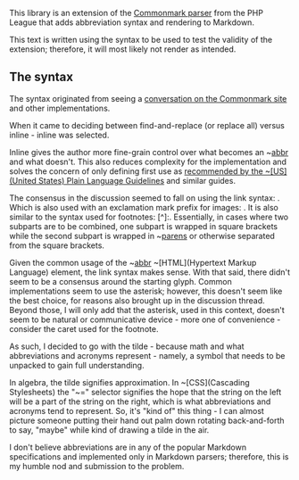 This library is an extension of the [Commonmark parser](https://github.com/thephpleague/commonmark) from the PHP League that adds abbreviation syntax and rendering to Markdown.

This text is written using the syntax to be used to test the validity of the extension; therefore, it will most likely not render as intended.

## The syntax

The syntax originated from seeing a [conversation on the Commonmark site](https://talk.commonmark.org/t/abbreviations-and-acronyms/890) and other implementations.

When it came to deciding between find-and-replace (or replace all) versus inline - inline was selected.

Inline gives the author more fine-grain control over what becomes an ~[abbr](abbreviation) and what doesn't. This also reduces complexity for the implementation and solves the concern of only defining first use as [recommended by the ~[US](United States) Plain Language Guidelines](https://plainlanguage.gov/resources/articles/keep-it-jargon-free/) and similar guides.

The consensus in the discussion seemed to fall on using the link syntax: [](). Which is also used with an exclamation mark prefix for images: ![](). It is also similar to the syntax used for footnotes: [^]:. Essentially, in cases where two subparts are to be combined, one subpart is wrapped in square brackets while the second subpart is wrapped in ~[parens](parentheses) or otherwise separated from the square brackets.

Given the common usage of the ~[abbr](abbreviation) ~[HTML](Hypertext Markup Language) element, the link syntax makes sense. With that said, there didn't seem to be a consensus around the starting glyph. Common implementations seem to use the asterisk; however, this doesn't seem like the best choice, for reasons also brought up in the discussion thread. Beyond those, I will only add that the asterisk, used in this context, doesn't seem to be natural or communicative device - more one of convenience - consider the caret used for the footnote.

As such, I decided to go with the tilde - because math and what abbreviations and acronyms represent - namely, a symbol that needs to be unpacked to gain full understanding.

In algebra, the tilde signifies approximation. In ~[CSS](Cascading Stylesheets) the "~=" selector signifies the hope that the string on the left will be a part of the string on the right, which is what abbreviations and acronyms tend to represent. So, it's "kind of" this thing - I can almost picture someone putting their hand out palm down rotating back-and-forth to say, "maybe" while kind of drawing a tilde in the air.

I don't believe abbreviations are in any of the popular Markdown specifications and implemented only in Markdown parsers; therefore, this is my humble nod and submission to the problem.
